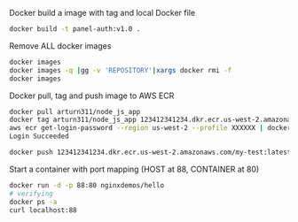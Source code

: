 Docker build a image with tag and local Docker file
```bash
docker build -t panel-auth:v1.0 .
```

Remove ALL docker images
```bash
docker images
docker images -q |gg -v 'REPOSITORY'|xargs docker rmi -f
docker images
```

Docker pull, tag and push image to AWS ECR
```bash
docker pull arturn311/node_js_app
docker tag arturn311/node_js_app 123412341234.dkr.ecr.us-west-2.amazonaws.com/my-test:latest
aws ecr get-login-password --region us-west-2 --profile XXXXXX | docker login --username AWS --password-stdin 123412341234.dkr.ecr.us-west-2.amazonaws.com
Login Succeeded

docker push 123412341234.dkr.ecr.us-west-2.amazonaws.com/my-test:latest
```

Start a container with port mapping (HOST at 88, CONTAINER at 80)
```bash
docker run -d -p 88:80 nginxdemos/hello
# verifying
docker ps -a
curl localhost:88
```
